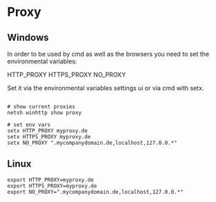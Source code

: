 # Proxy

## Windows

In order to be used by cmd as well as the browsers you need to set the environmental variables:

HTTP_PROXY
HTTPS_PROXY
NO_PROXY

Set it via the environmental variables settings ui or via cmd with setx.
```

# show current proxies 
netsh winhttp show proxy

# set env vars
setx HTTP_PROXY myproxy.de
setx HTTPS_PROXY myproxy.de
setx NO_PROXY ".mycompanydomain.de,localhost,127.0.0.*"

```

## Linux

```linux
export HTTP_PROXY=myproxy.de
export HTTPS_PROXY=myproxy.de
export NO_PROXY=".mycompanydomain.de,localhost,127.0.0.*"
```